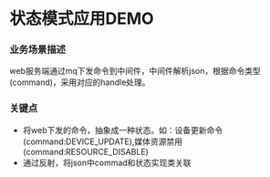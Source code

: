# 状态模式应用DEMO
### 业务场景描述
web服务端通过mq下发命令到中间件，中间件解析json，根据命令类型(command)，采用对应的handle处理。

### 关键点
- 将web下发的命令，抽象成一种状态。如：设备更新命令(command:DEVICE_UPDATE),媒体资源禁用(command:RESOURCE_DISABLE)
- 通过反射，将json中commad和状态实现类关联


